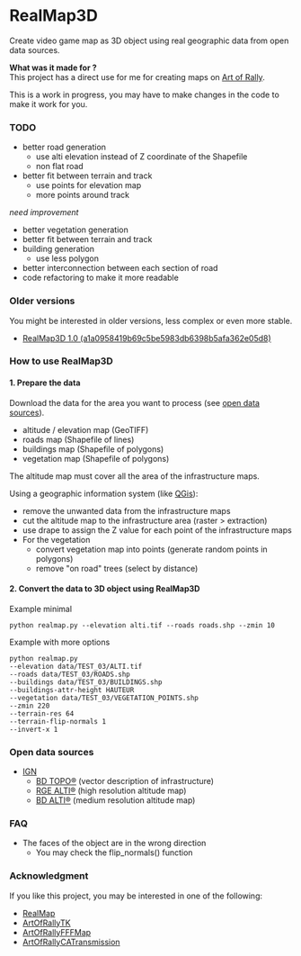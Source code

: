 # RealMap3D

Create video game map as 3D object using real geographic data from open data sources.

**What was it made for ?**  
This project has a direct use for me for creating maps on
[Art of Rally](https://artofrally.com/).

This is a work in progress, you may have to make changes in the code to make it
work for you.

### TODO
* better road generation
  * use alti elevation instead of Z coordinate of the Shapefile
  * non flat road
* better fit between terrain and track
  * use points for elevation map
  * more points around track

*need improvement*
* better vegetation generation
* better fit between terrain and track
* building generation
  * use less polygon
* better interconnection between each section of road
* code refactoring to make it more readable

### Older versions
You might be interested in older versions, less complex or even more stable.
* [RealMap3D 1.0 (a1a0958419b69c5be5983db6398b5afa362e05d8)](https://github.com/Cyril-Meyer/RealMap3D/tree/a1a0958419b69c5be5983db6398b5afa362e05d8)

### How to use RealMap3D

#### 1. Prepare the data

Download the data for the area you want to process
(see [open data sources](#open-data-sources)).
* altitude / elevation map (GeoTIFF)
* roads map (Shapefile of lines)
* buildings map (Shapefile of polygons)
* vegetation map (Shapefile of polygons)

The altitude map must cover all the area of the infrastructure maps.

Using a geographic information system (like [QGis](https://www.qgis.org/)):
* remove the unwanted data from the infrastructure maps
* cut the altitude map to the infrastructure area (raster > extraction)
* use drape to assign the Z value for each point of the infrastructure maps
* For the vegetation
  * convert vegetation map into points (generate random points in polygons)
  * remove "on road" trees (select by distance)

#### 2. Convert the data to 3D object using RealMap3D

Example minimal
```
python realmap.py --elevation alti.tif --roads roads.shp --zmin 10
```
Example with more options
```
python realmap.py
--elevation data/TEST_03/ALTI.tif
--roads data/TEST_03/ROADS.shp
--buildings data/TEST_03/BUILDINGS.shp
--buildings-attr-height HAUTEUR
--vegetation data/TEST_03/VEGETATION_POINTS.shp
--zmin 220
--terrain-res 64
--terrain-flip-normals 1
--invert-x 1
```

### Open data sources

* [IGN](https://geoservices.ign.fr/)
  * [BD TOPO®](https://geoservices.ign.fr/bdtopo) (vector description of infrastructure)
  * [RGE ALTI®](https://geoservices.ign.fr/rgealti) (high resolution altitude map)  
  * [BD ALTI®](https://geoservices.ign.fr/bdalti) (medium resolution altitude map)

### FAQ

* The faces of the object are in the wrong direction
  * You may check the flip_normals() function

### Acknowledgment

If you like this project, you may be interested in one of the following:
* [RealMap](https://github.com/Yt-trium/RealMap)
* [ArtOfRallyTK](https://github.com/Cyril-Meyer/ArtOfRallyTK)
* [ArtOfRallyFFFMap](https://github.com/Cyril-Meyer/ArtOfRallyFFFMap)
* [ArtOfRallyCATransmission](https://github.com/Cyril-Meyer/ArtOfRallyCATransmission)
